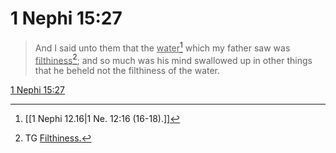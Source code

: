 # 1 Nephi 15:27

> And I said unto them that the <u>water</u>[^a] which my father saw was <u>filthiness</u>[^b]; and so much was his mind swallowed up in other things that he beheld not the filthiness of the water.

[1 Nephi 15:27](https://www.churchofjesuschrist.org/study/scriptures/bofm/1-ne/15?lang=eng&id=p27#p27)


[^a]: [[1 Nephi 12.16|1 Ne. 12:16 (16-18).]]
[^b]: TG [Filthiness.](https://www.churchofjesuschrist.org/study/scriptures/tg/filthiness?lang=eng)
